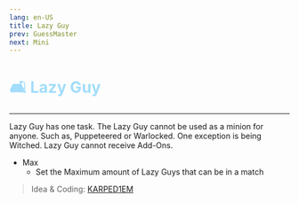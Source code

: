 ```yaml
---
lang: en-US
title: Lazy Guy
prev: GuessMaster
next: Mini
---
```


# <font color="#a2ddfb">🛋️ <b>Lazy Guy</b></font> <Badge text="Basic" type="tip" vertical="middle"/>
---

Lazy Guy has one task. The Lazy Guy cannot be used as a minion for anyone. Such as, Puppeteered or Warlocked. One exception is being Witched. Lazy Guy cannot receive Add-Ons.
* Max
  * Set the Maximum amount of Lazy Guys that can be in a match

> Idea & Coding: [KARPED1EM](https://github.com/KARPED1EM)